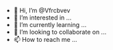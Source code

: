 - 👋 Hi, I’m @Vfrcbvev
- 👀 I’m interested in ...
- 🌱 I’m currently learning ...
- 💞️ I’m looking to collaborate on ...
- 📫 How to reach me ...

<!---
Vfrcbvev/Vfrcbvev is a ✨ special ✨ repository because its `README.md` (this file) appears on your GitHub profile.
You can click the Preview link to take a look at your changes.
--->
